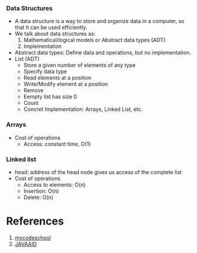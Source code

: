 ### Data Structures
- A data structure is a way to store and organize data in a computer, so that it can be used efficiently.
- We talk about data structures as:
	1. Mathematical/logical models or Abstract data types (ADT)
	1. Implementation
- Abstract data types: Define data and operations, but no implementation.
- List (ADT)
	- Store a given number of elements of any type
 	- Specify data type
  	- Read elements at a position
  	- Write/Modify element at a position
	- Remove
	- Eempty list has size 0
	- Count
  	- Concret Implementation: Arrays, Linked List, etc.
### Arrays
- Cost of operations
	- Access: constant time, O(1)

### Linked list
- head: address of the head node gives us access of the complete list
- Cost of operations
	- Access to elements: O(n)
	- Insertion: O(n)
	- Delete: O(n)

# References
1. [mycodeschool](https://www.youtube.com/user/mycodeschool/playlists "mycodeschool")
1. [JAVAAID](https://www.youtube.com/channel/UCx1hbK753l3WhwXP5r93eYA/playlists "JAVAAID")

